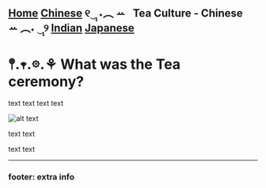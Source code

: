 [Home](https://github.com/319SoftDev/wiki-project-group-wya_dansowaa/blob/main/README.md)  [Chinese](tea-ceremony.md) ୧‿̩͙ ˖︵ ꕀ⠀Tea Culture - Chinese⠀ ꕀ ︵˖ ‿̩͙୨ [Indian](indian/tea-ceremony.md)  [Japanese](japanese/tea-ceremony.md)
---- 

# 𖤣.𖥧.𖡼.⚘ What was the Tea ceremony?
text text
text text


![alt text](url)

text text

text text

---- 

### footer: extra info




